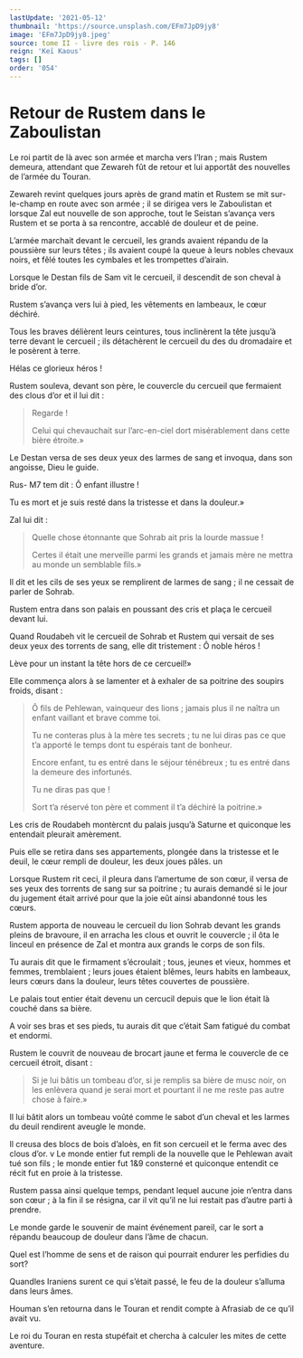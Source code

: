 ```yaml
---
lastUpdate: '2021-05-12'
thumbnail: 'https://source.unsplash.com/EFm7JpD9jy8'
image: 'EFm7JpD9jy8.jpeg'
source: tome II - livre des rois - P. 146
reign: 'Keï Kaous'
tags: []
order: '054'
---
```


# Retour de Rustem dans le Zaboulistan

Le roi partit de là avec son armée et marcha vers I’Iran ; mais Rustem demeura, attendant que Zewareh fût de retour et lui apportât des nouvelles de l’armée du Touran.

Zewareh revint quelques jours après de grand matin et Rustem se mit sur-le-champ en route avec son armée ; il se dirigea vers le Zaboulistan et lorsque Zal eut nouvelle de son approche, tout le Seistan s’avança vers Rustem et se porta à sa rencontre, accablé de douleur et de peine.

L’armée marchait devant le cercueil, les grands avaient répandu de la poussière sur leurs têtes ; ils avaient coupé la queue à leurs nobles chevaux noirs, et fêlé toutes les cymbales et les trompettes d’airain.

Lorsque le Destan fils de Sam vit le cercueil, il descendit de son cheval à bride d’or.

Rustem s’avança vers lui à pied, les vêtements en lambeaux, le cœur déchiré.

Tous les braves délièrent leurs ceintures, tous inclinèrent la tête jusqu’à terre devant le cercueil ; ils détachèrent le cercueil du des du dromadaire et le posèrent à terre.

Hélas ce glorieux héros !

Rustem souleva, devant son père, le couvercle du cercueil que fermaient des clous d’or et il lui dit :

> Regarde !
>
> Celui qui chevauchait sur l’arc-en-ciel dort misérablement dans cette bière étroite.»

Le Destan versa de ses deux yeux des larmes de sang et invoqua, dans son angoisse, Dieu le guide.

Rus- M7 tem dit : Ô enfant illustre !

Tu es mort et je suis resté dans la tristesse et dans la douleur.»

Zal lui dit :

> Quelle chose étonnante que Sohrab ait pris la lourde massue !
>
> Certes il était une merveille parmi les grands et jamais mère ne mettra au monde un semblable fils.»

Il dit et les cils de ses yeux se remplirent de larmes de sang ; il ne cessait de parler de Sohrab.

Rustem entra dans son palais en poussant des cris et plaça le cercueil devant lui.

Quand Roudabeh vit le cercueil de Sohrab et Rustem qui versait de ses deux yeux des torrents de sang, elle dit tristement : Ô noble héros !

Lève pour un instant la tête hors de ce cercueil!»

Elle commença alors à se lamenter et à exhaler de sa poitrine des soupirs froids, disant :

> Ô fils de Pehlewan, vainqueur des lions ; jamais plus il ne naîtra un enfant vaillant et brave comme toi.
>
> Tu ne conteras plus à la mère tes secrets ; tu ne lui diras pas ce que t’a apporté le temps dont tu espérais tant de bonheur.
>
> Encore enfant, tu es entré dans le séjour ténébreux ; tu es entré dans la demeure des infortunés.
>
> Tu ne diras pas que !
>
> Sort t’a réservé ton père et comment il t’a déchiré la poitrine.»

Les cris de Roudabeh montèrcnt du palais jusqu’à Saturne et quiconque les entendait pleurait amèrement.

Puis elle se retira dans ses appartements, plongée dans la tristesse et le deuil, le cœur rempli de douleur, les deux joues pâles. un

Lorsque Rustem rit ceci, il pleura dans l’amertume de son cœur, il versa de ses yeux des torrents de sang sur sa poitrine ; tu aurais demandé si le jour du jugement était arrivé pour que la joie eût ainsi abandonné tous les cœurs.

Rustem apporta de nouveau le cercueil du lion Sohrab devant les grands pleins de bravoure, il en arracha les clous et ouvrit le couvercle ; il ôta le linceul en présence de Zal et montra aux grands le corps de son fils.

Tu aurais dit que le firmament s’écroulait ; tous, jeunes et vieux, hommes et femmes, tremblaient ; leurs joues étaient blêmes, leurs habits en lambeaux, leurs cœurs dans la douleur, leurs têtes couvertes de poussière.

Le palais tout entier était devenu un cercucil depuis que le lion était là couché dans sa bière.

A voir ses bras et ses pieds, tu aurais dit que c’était Sam fatigué du combat et endormi.

Rustem le couvrit de nouveau de brocart jaune et ferma le couvercle de ce cercueil étroit, disant :

> Si je lui bâtis un tombeau d’or, si je remplis sa bière de musc noir, on les enlèvera quand je serai mort et pourtant il ne me reste pas autre chose à faire.»

Il lui bâtit alors un tombeau voûté comme le sabot d’un cheval et les larmes du deuil rendirent aveugle le monde.

Il creusa des blocs de bois d’aloès, en fit son cercueil et le ferma avec des clous d’or. v Le monde entier fut rempli de la nouvelle que le Pehlewan avait tué son fils ; le monde entier fut 1&9 consterné et quiconque entendit ce récit fut en proie à la tristesse.

Rustem passa ainsi quelque temps, pendant lequel aucune joie n’entra dans son cœur ; à la fin il se résigna, car il vit qu’il ne lui restait pas d’autre parti à prendre.

Le monde garde le souvenir de maint événement pareil, car le sort a répandu beaucoup de douleur dans l’âme de chacun.

Quel est l’homme de sens et de raison qui pourrait endurer les perfidies du sort?

Quandles Iraniens surent ce qui s’était passé, le feu de la douleur s’alluma dans leurs âmes.

Houman s’en retourna dans le Touran et rendit compte à Afrasiab de ce qu’il avait vu.

Le roi du Touran en resta stupéfait et chercha à calculer les mites de cette aventure.
